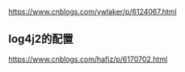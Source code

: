 

https://www.cnblogs.com/ywlaker/p/6124067.html





## log4j2的配置

https://www.cnblogs.com/hafiz/p/6170702.html

